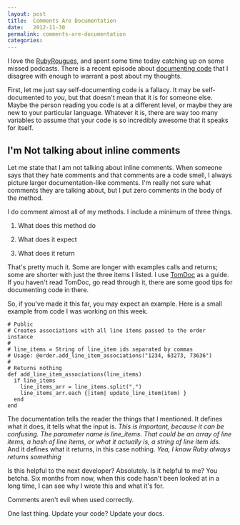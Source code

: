 ```yaml
---
layout: post
title:  Comments Are Documentation
date:   2012-11-30
permalink: comments-are-documentation
categories:
---
```


I love the [RubyRougues](http://rubyrogues.com/), and spent some time today catching up on some missed podcasts. There is a recent episode about [documenting code](http://rubyrogues.com/079-rr-documenting-code/) that I disagree with enough to warrant a post about my thoughts.

First, let me just say self-documenting code is a fallacy. It may be self-documented to *you*, but that doesn't mean that it is for someone else. Maybe the person reading you code is at a different level, or maybe they are new to your particular language. Whatever it is, there are way too many variables to assume that your code is so incredibly awesome that it speaks for itself.

## I'm Not talking about inline comments
Let me state that I am not talking about inline comments. When someone says that they hate comments and that comments are a code smell, I always picture larger documentation-like comments. I'm really not sure what comments they are talking about, but I put zero comments in the body of the method.

I do comment almost all of my methods. I include a minimum of three things.

1) What does this method do

2) What does it expect

3) What does it return

That's pretty much it. Some are longer with examples calls and returns; some are shorter with just the three items I listed. I use [TomDoc](http://tomdoc.org) as a guide. If you haven't read TomDoc, go read through it, there are some good tips for documenting code in there.

So, if you've made it this far, you may expect an example. Here is a small example from code I was working on this week.

    # Public
    # Creates associations with all line items passed to the order instance
    #
    # line_items = String of line_item ids separated by commas
    # Usage: @order.add_line_item_associations("1234, 63273, 73636")
    #
    # Returns nothing
    def add_line_item_associations(line_items)
      if line_items
        line_items_arr = line_items.split(",")
        line_items_arr.each {|item| update_line_item(item) }
      end
    end

The documentation tells the reader the things that I mentioned. It defines what it does, it tells what the input is. *This is important, because it can be confusing. The parameter name is line_items. That could be an array of line items, a hash of line items, or what it actually is, a string of line item ids.*  And it defines what it returns, in this case nothing. *Yea, I know Ruby always returns something*

Is this helpful to the next developer? Absolutely. Is it helpful to me? You betcha. Six months from now, when this code hasn't been looked at in a long time, I can see why I wrote this and what it's for.

Comments aren't evil when used correctly.

One last thing. Update your code? Update your docs.

